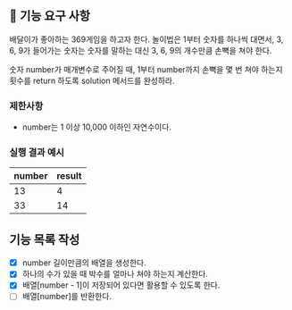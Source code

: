 ## 🚀 기능 요구 사항

배달이가 좋아하는 369게임을 하고자 한다. 놀이법은 1부터 숫자를 하나씩 대면서, 3, 6, 9가 들어가는 숫자는 숫자를 말하는 대신 3, 6, 9의 개수만큼 손뼉을 쳐야 한다.

숫자 number가 매개변수로 주어질 때, 1부터 number까지 손뼉을 몇 번 쳐야 하는지 횟수를 return 하도록 solution 메서드를 완성하라.

### 제한사항

- number는 1 이상 10,000 이하인 자연수이다.

### 실행 결과 예시

| number | result |
| --- | --- |
| 13 | 4 |
| 33 | 14 |

## 기능 목록 작성
- [x] number 길이만큼의 배열을 생성한다.
- [x] 하나의 수가 있을 때 박수를 얼마나 쳐야 하는지 계산한다.
- [x] 배열[number - 1]이 저장되어 있다면 활용할 수 있도록 한다.
- [ ] 배열[number]를 반환한다.
